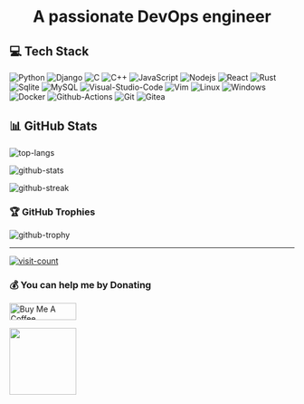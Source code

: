 <!--
### Hi there 👋

**IamRezaMousavi/IamRezaMousavi** is a ✨ _special_ ✨ repository because its `README.md` (this file) appears on your GitHub profile.

Here are some ideas to get you started:

- 🔭 I’m currently working on ...
- 🌱 I’m currently learning ...
- 👯 I’m looking to collaborate on ...
- 🤔 I’m looking for help with ...
- 💬 Ask me about ...
- 📫 How to reach me: ...
- 😄 Pronouns: ...
- ⚡ Fun fact: ...
-->

<!-- markdownlint-disable MD033 -->
<h1 align="center">A passionate DevOps engineer</h1>
<!-- markdownlint-enable MD033 -->

## 💻 Tech Stack

![Python](https://img.shields.io/badge/Python-black?style=flat-square&logo=python)
![Django](https://img.shields.io/badge/Django-black?style=flat-square&logo=django&logoColor=092e20)
![C](https://img.shields.io/badge/C-black?style=flat-square&logo=c&logoColor=00599C)
![C++](https://img.shields.io/badge/C%2B%2B-black?style=flat-square&logo=c%2B%2B&logoColor=00599C)
![JavaScript](https://img.shields.io/badge/JavaScript-black?style=flat-square&logo=javascript)
![Nodejs](https://img.shields.io/badge/Node_js-black?style=flat-square&logo=node.js)
![React](https://img.shields.io/badge/React-black?style=flat-square&logo=react)
![Rust](https://img.shields.io/badge/Rust-black?style=flat-square&logo=rust)
![Sqlite](https://img.shields.io/badge/Sqlite-black?style=flat-square&logo=sqlite&logoColor=003b57)
![MySQL](https://img.shields.io/badge/MySQL-black?style=flat-square&logo=mysql)
![Visual-Studio-Code](https://img.shields.io/badge/Visual_Studio_Code-black?style=flat-square&logo=visual-studio-code&logoColor=007acc)
![Vim](https://img.shields.io/badge/Vim-black?style=flat-square&logo=vim&logoColor=019733)
![Linux](https://img.shields.io/badge/Linux-black?style=flat-square&logo=linux)
![Windows](https://img.shields.io/badge/Windows-black?style=flat-square&logo=windows&logoColor=0078d6)
![Docker](https://img.shields.io/badge/Docker-black?style=flat-square&logo=docker)
![Github-Actions](https://img.shields.io/badge/Github_Actions-black?style=flat-square&logo=github-actions)
![Git](https://img.shields.io/badge/Git-black?style=flat-square&logo=git)
![Gitea](https://img.shields.io/badge/Gitea-black?style=flat-square&logo=gitea)

## 📊 GitHub Stats

![top-langs](https://github-readme-stats.vercel.app/api/top-langs/?username=iamrezamousavi&theme=dark&hide_border=false&include_all_commits=true&count_private=true&layout=donut&langs_count=6)

![github-stats](https://github-readme-stats.vercel.app/api?username=iamrezamousavi&theme=dark&hide_border=false&include_all_commits=true&count_private=true)

![github-streak](https://github-readme-streak-stats.herokuapp.com/?user=iamrezamousavi&theme=dark&hide_border=false)

### 🏆 GitHub Trophies

![github-trophy](https://github-profile-trophy.vercel.app/?username=iamrezamousavi&theme=radical&no-frame=false&no-bg=true&margin-w=4&row=2&columns=4)

---
[![visit-count](https://visitcount.itsvg.in/api?id=IamRezaMousavi&label=Profile%20Views&color=3&icon=5&pretty=false)](https://visitcount.itsvg.in)

### 💰 You can help me by Donating

<!-- markdownlint-disable MD033 -->
<a href="https://www.buymeacoffee.com/iamrezamousavi" target="_blank"><img src="https://cdn.buymeacoffee.com/buttons/v2/default-yellow.png" alt="Buy Me A Coffee" style="height: 30px !important;width: 118px !important;" ></a>

<a href="http://www.coffeete.ir/iamrezamousavi"><img src="http://www.coffeete.ir/images/buttons/lemonchiffon.png" style="width:118px;" /></a>
<!-- markdownlint-enable MD033 -->
